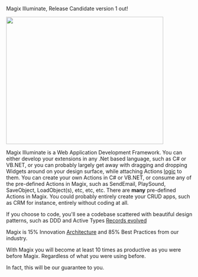 Magix Illuminate, Release Candidate version 1 out!

<a href='http://www.youtube.com/watch?feature=player_embedded&v=WDhm_bmenrg' target='_blank'><img src='http://img.youtube.com/vi/WDhm_bmenrg/0.jpg' width='425' height=344 /></a>

Magix Illuminate is a Web Application Development Framework. You can either develop your extensions in any .Net based language, such as C# or VB.NET, or you can probably largely get away with dragging and dropping Widgets around on your design surface, while attaching Actions [logic](business.md) to them. You can create your own Actions in C# or VB.NET, or consume any of the pre-defined Actions in Magix, such as SendEmail, PlaySound, SaveObject, LoadObject(s), etc, etc, etc. There are **many** pre-defined Actions in Magix. You could probably entirely create your CRUD apps, such as CRM for instance, entirely without coding at all.

If you choose to code, you'll see a codebase scattered with beautiful design patterns, such as DDD and Active Types [Records evolved](Active.md)

Magix is 15% Innovation [Architecture](O2.md) and 85% Best Practices from our industry.

With Magix you will become at least 10 times as productive as you were before Magix.
Regardless of what you were using before.

In fact, this will be our guarantee to you.